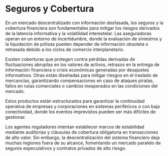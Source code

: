 # Seguros y Cobertura

En un mercado descentralizado con información desfasada, los seguros y la cobertura financiera son fundamentales para mitigar los riesgos derivados de la latencia informativa y la volatilidad interestelar. Las aseguradoras operan en un entorno de incertidumbre, donde la evaluación de siniestros y la liquidación de pólizas pueden depender de información obsoleta o retrasada debido a los ciclos de comercio interplanetario.

Existen coberturas que protegen contra pérdidas derivadas de fluctuaciones abruptas en los valores de activos, retrasos en la entrega de información financiera o crisis económicas generadas por desajustes informativos. Otras están diseñadas para mitigar riesgos en el traslado de mercancías, garantizando compensaciones en caso de ataques piratas, fallos en rutas comerciales o cambios inesperados en las condiciones del mercado.

Estos productos están estructurados para garantizar la continuidad operativa de empresas y corporaciones en sistemas periféricos o con baja conectividad, donde los eventos imprevistos pueden ser más difíciles de gestionar.

Los agentes reguladores intentan establecer marcos de estabilidad mediante auditorías y cláusulas de cobertura obligatoria en transacciones de alto valor. Sin embargo, la descentralización del sistema financiero deja muchas regiones fuera de su alcance, fomentando un mercado paralelo de seguros especulativos y contratos privados de alto riesgo.
